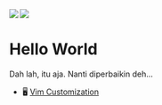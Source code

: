 <img align="left" src="https://github-readme-stats.vercel.app/api?username=skymunn&title_color=333&text_color=777&show_icons=true&icon_color=333">
<img src="https://github-readme-stats.vercel.app/api/top-langs?username=skymunn&title_color=333&text_color=777&layout=compact">

# Hello World

Dah lah, itu aja. Nanti diperbaikin deh...
* 🖥 [Vim Customization](https://github.com/skymunn/munn_init.vim)
